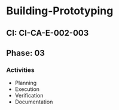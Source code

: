 # Building-Prototyping

## CI: CI-CA-E-002-003
## Phase: 03

### Activities
- Planning
- Execution
- Verification
- Documentation
